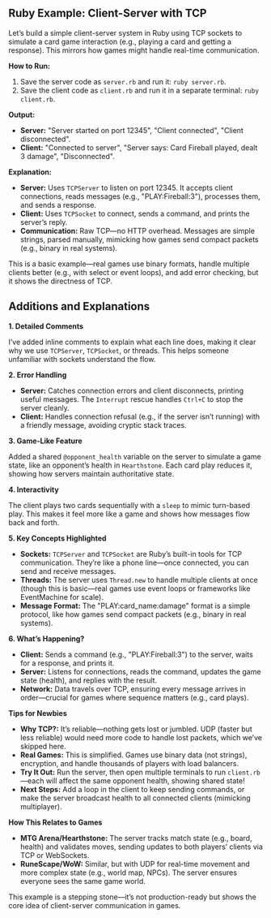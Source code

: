 ## Ruby Example: Client-Server with TCP

Let’s build a simple client-server system in Ruby using TCP sockets to simulate a card game interaction (e.g., playing a card and getting a response). This mirrors how games might handle real-time communication.

**How to Run:**

1.  Save the server code as `server.rb` and run it: `ruby server.rb`.
2.  Save the client code as `client.rb` and run it in a separate terminal: `ruby client.rb`.

**Output:**

* **Server:** "Server started on port 12345", "Client connected", "Client disconnected".
* **Client:** "Connected to server", "Server says: Card Fireball played, dealt 3 damage", "Disconnected".

**Explanation:**

* **Server:** Uses `TCPServer` to listen on port 12345. It accepts client connections, reads messages (e.g., "PLAY:Fireball:3"), processes them, and sends a response.
* **Client:** Uses `TCPSocket` to connect, sends a command, and prints the server’s reply.
* **Communication:** Raw TCP—no HTTP overhead. Messages are simple strings, parsed manually, mimicking how games send compact packets (e.g., binary in real systems).

This is a basic example—real games use binary formats, handle multiple clients better (e.g., with select or event loops), and add error checking, but it shows the directness of TCP.


## Additions and Explanations

**1. Detailed Comments**

I’ve added inline comments to explain what each line does, making it clear why we use `TCPServer`, `TCPSocket`, or threads. This helps someone unfamiliar with sockets understand the flow.

**2. Error Handling**

* **Server:** Catches connection errors and client disconnects, printing useful messages. The `Interrupt` rescue handles `Ctrl+C` to stop the server cleanly.
* **Client:** Handles connection refusal (e.g., if the server isn’t running) with a friendly message, avoiding cryptic stack traces.

**3. Game-Like Feature**

Added a shared `@opponent_health` variable on the server to simulate a game state, like an opponent’s health in `Hearthstone`. Each card play reduces it, showing how servers maintain authoritative state.

**4. Interactivity**

The client plays two cards sequentially with a `sleep` to mimic turn-based play. This makes it feel more like a game and shows how messages flow back and forth.

**5. Key Concepts Highlighted**

* **Sockets:** `TCPServer` and `TCPSocket` are Ruby’s built-in tools for TCP communication. They’re like a phone line—once connected, you can send and receive messages.
* **Threads:** The server uses `Thread.new` to handle multiple clients at once (though this is basic—real games use event loops or frameworks like EventMachine for scale).
* **Message Format:** The "PLAY:card_name:damage" format is a simple protocol, like how games send compact packets (e.g., binary in real systems).

**6. What’s Happening?**

* **Client:** Sends a command (e.g., "PLAY:Fireball:3") to the server, waits for a response, and prints it.
* **Server:** Listens for connections, reads the command, updates the game state (health), and replies with the result.
* **Network:** Data travels over TCP, ensuring every message arrives in order—crucial for games where sequence matters (e.g., card plays).

**Tips for Newbies**

* **Why TCP?:** It’s reliable—nothing gets lost or jumbled. UDP (faster but less reliable) would need more code to handle lost packets, which we’ve skipped here.
* **Real Games:** This is simplified. Games use binary data (not strings), encryption, and handle thousands of players with load balancers.
* **Try It Out:** Run the server, then open multiple terminals to run `client.rb`—each will affect the same opponent health, showing shared state!
* **Next Steps:** Add a loop in the client to keep sending commands, or make the server broadcast health to all connected clients (mimicking multiplayer).

**How This Relates to Games**

* **MTG Arena/Hearthstone:** The server tracks match state (e.g., board, health) and validates moves, sending updates to both players’ clients via TCP or WebSockets.
* **RuneScape/WoW:** Similar, but with UDP for real-time movement and more complex state (e.g., world map, NPCs). The server ensures everyone sees the same game world.

This example is a stepping stone—it’s not production-ready but shows the core idea of client-server communication in games.